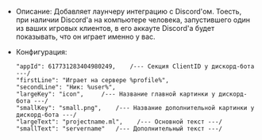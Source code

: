 + Описание: Добавляет лаунчеру интеграцию с Discord'ом. Тоесть, при наличии Discord'а на компьютере человека, запустившего один из ваших игровых клиентов, в его аккауте Discord'а будет показывать, что он играет именно у вас.
+ Конфигурация:

      "appId": 617731283404980249,    /--- Секция ClientID у дискорд-бота ---/
      "firstLine": "Играет на сервере %profile%",
      "secondLine": "Ник: %user%",
      "largeKey": "icon",     /--- Название главной картинки у дискорд-бота ---/
      "smallKey": "small.png",    /--- Название дополнительной картинки у дискорд-бота ---/
      "largeText": "projectname.ml",    /--- Основной текст ---/
      "smallText": "servername"   /--- Дополнительный текст ---/

